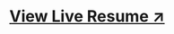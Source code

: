 <h1><a href="https://techydesigner.github.io/Resume-Using-HTML-CSS/"  target="_blank"> View Live Resume ↗️</a></h1>
